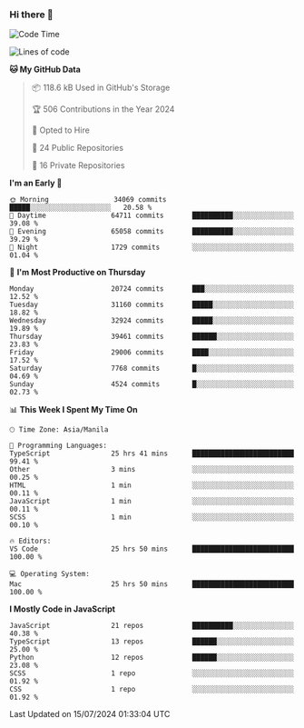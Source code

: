 ### Hi there 👋

<!--START_SECTION:waka-->
![Code Time](http://img.shields.io/badge/Code%20Time-851%20hrs%2023%20mins-blue)

![Lines of code](https://img.shields.io/badge/From%20Hello%20World%20I%27ve%20Written-65.5%20million%20lines%20of%20code-blue)

**🐱 My GitHub Data** 

> 📦 118.6 kB Used in GitHub's Storage 
 > 
> 🏆 506 Contributions in the Year 2024
 > 
> 💼 Opted to Hire
 > 
> 📜 24 Public Repositories 
 > 
> 🔑 16 Private Repositories 
 > 
**I'm an Early 🐤** 

```text
🌞 Morning                34069 commits       █████░░░░░░░░░░░░░░░░░░░░   20.58 % 
🌆 Daytime                64711 commits       ██████████░░░░░░░░░░░░░░░   39.08 % 
🌃 Evening                65058 commits       ██████████░░░░░░░░░░░░░░░   39.29 % 
🌙 Night                  1729 commits        ░░░░░░░░░░░░░░░░░░░░░░░░░   01.04 % 
```
📅 **I'm Most Productive on Thursday** 

```text
Monday                   20724 commits       ███░░░░░░░░░░░░░░░░░░░░░░   12.52 % 
Tuesday                  31160 commits       █████░░░░░░░░░░░░░░░░░░░░   18.82 % 
Wednesday                32924 commits       █████░░░░░░░░░░░░░░░░░░░░   19.89 % 
Thursday                 39461 commits       ██████░░░░░░░░░░░░░░░░░░░   23.83 % 
Friday                   29006 commits       ████░░░░░░░░░░░░░░░░░░░░░   17.52 % 
Saturday                 7768 commits        █░░░░░░░░░░░░░░░░░░░░░░░░   04.69 % 
Sunday                   4524 commits        █░░░░░░░░░░░░░░░░░░░░░░░░   02.73 % 
```


📊 **This Week I Spent My Time On** 

```text
🕑︎ Time Zone: Asia/Manila

💬 Programming Languages: 
TypeScript               25 hrs 41 mins      █████████████████████████   99.41 % 
Other                    3 mins              ░░░░░░░░░░░░░░░░░░░░░░░░░   00.25 % 
HTML                     1 min               ░░░░░░░░░░░░░░░░░░░░░░░░░   00.11 % 
JavaScript               1 min               ░░░░░░░░░░░░░░░░░░░░░░░░░   00.11 % 
SCSS                     1 min               ░░░░░░░░░░░░░░░░░░░░░░░░░   00.10 % 

🔥 Editors: 
VS Code                  25 hrs 50 mins      █████████████████████████   100.00 % 

💻 Operating System: 
Mac                      25 hrs 50 mins      █████████████████████████   100.00 % 
```

**I Mostly Code in JavaScript** 

```text
JavaScript               21 repos            ██████████░░░░░░░░░░░░░░░   40.38 % 
TypeScript               13 repos            ██████░░░░░░░░░░░░░░░░░░░   25.00 % 
Python                   12 repos            ██████░░░░░░░░░░░░░░░░░░░   23.08 % 
SCSS                     1 repo              ░░░░░░░░░░░░░░░░░░░░░░░░░   01.92 % 
CSS                      1 repo              ░░░░░░░░░░░░░░░░░░░░░░░░░   01.92 % 
```




 Last Updated on 15/07/2024 01:33:04 UTC
<!--END_SECTION:waka-->
